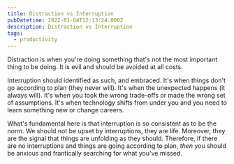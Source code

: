 ```yaml
---
title: Distraction vs Interruption
pubDatetime: 2022-01-04T12:13:24.000Z
description: Distraction vs Interruption
tags:
  - productivity
---
```


Distraction is when you're doing something that's not the most important thing to be doing. It is evil and should be avoided at all costs.

Interruption should identified as such, and embraced. It's when things don't go according to plan (they never will). It's when the unexpected happens (it always will). It's when you took the wrong trade-offs or made the wrong set of assumptions. It's when technology shifts from under you and you need to learn something new or change careers.

What's fundamental here is that interruption is so consistent as to be the norm. We should not be upset by interruptions, they are life. Moreover, they are the signal that things are unfolding as they should. Therefore, if there are no interruptions and things are going according to plan, _then_ you should be anxious and frantically searching for what you've missed.
